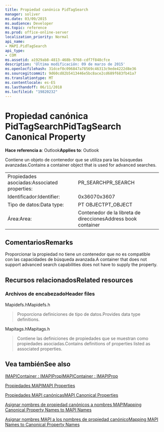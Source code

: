 ```yaml
---
title: Propiedad canónica PidTagSearch
manager: soliver
ms.date: 03/09/2015
ms.audience: Developer
ms.topic: reference
ms.prod: office-online-server
localization_priority: Normal
api_name:
- MAPI.PidTagSearch
api_type:
- COM
ms.assetid: a1929ab8-4813-468b-9768-cdf7f848cfce
description: 'Última modificación: 09 de marzo de 2015'
ms.openlocfilehash: 31dcef0c096847a78569c46313c9ede4222d8e36
ms.sourcegitcommit: 9d60cd82b5413446e5bc8ace2cd689f683fb41a7
ms.translationtype: MT
ms.contentlocale: es-ES
ms.lasthandoff: 06/11/2018
ms.locfileid: "19820232"
---
```

# <a name="pidtagsearch-canonical-property"></a><span data-ttu-id="e216f-103">Propiedad canónica PidTagSearch</span><span class="sxs-lookup"><span data-stu-id="e216f-103">PidTagSearch Canonical Property</span></span>

  
  
<span data-ttu-id="e216f-104">**Hace referencia a**: Outlook</span><span class="sxs-lookup"><span data-stu-id="e216f-104">**Applies to**: Outlook</span></span> 
  
<span data-ttu-id="e216f-105">Contiene un objeto de contenedor que se utiliza para las búsquedas avanzadas.</span><span class="sxs-lookup"><span data-stu-id="e216f-105">Contains a container object that is used for advanced searches.</span></span>
  
|||
|:-----|:-----|
|<span data-ttu-id="e216f-106">Propiedades asociadas:</span><span class="sxs-lookup"><span data-stu-id="e216f-106">Associated properties:</span></span>  <br/> |<span data-ttu-id="e216f-107">PR_SEARCH</span><span class="sxs-lookup"><span data-stu-id="e216f-107">PR_SEARCH</span></span>  <br/> |
|<span data-ttu-id="e216f-108">Identificador:</span><span class="sxs-lookup"><span data-stu-id="e216f-108">Identifier:</span></span>  <br/> |<span data-ttu-id="e216f-109">0x3607</span><span class="sxs-lookup"><span data-stu-id="e216f-109">0x3607</span></span>  <br/> |
|<span data-ttu-id="e216f-110">Tipo de datos:</span><span class="sxs-lookup"><span data-stu-id="e216f-110">Data type:</span></span>  <br/> |<span data-ttu-id="e216f-111">PT OBJECT</span><span class="sxs-lookup"><span data-stu-id="e216f-111">PT_OBJECT</span></span>  <br/> |
|<span data-ttu-id="e216f-112">Área:</span><span class="sxs-lookup"><span data-stu-id="e216f-112">Area:</span></span>  <br/> |<span data-ttu-id="e216f-113">Contenedor de la libreta de direcciones</span><span class="sxs-lookup"><span data-stu-id="e216f-113">Address book container</span></span>  <br/> |
   
## <a name="remarks"></a><span data-ttu-id="e216f-114">Comentarios</span><span class="sxs-lookup"><span data-stu-id="e216f-114">Remarks</span></span>

<span data-ttu-id="e216f-115">Proporcionar la propiedad no tiene un contenedor que no es compatible con las capacidades de búsqueda avanzada.</span><span class="sxs-lookup"><span data-stu-id="e216f-115">A container that does not support advanced search capabilities does not have to supply the property.</span></span>
  
## <a name="related-resources"></a><span data-ttu-id="e216f-116">Recursos relacionados</span><span class="sxs-lookup"><span data-stu-id="e216f-116">Related resources</span></span>

### <a name="header-files"></a><span data-ttu-id="e216f-117">Archivos de encabezado</span><span class="sxs-lookup"><span data-stu-id="e216f-117">Header files</span></span>

<span data-ttu-id="e216f-118">Mapidefs.h</span><span class="sxs-lookup"><span data-stu-id="e216f-118">Mapidefs.h</span></span>
  
> <span data-ttu-id="e216f-119">Proporciona definiciones de tipo de datos.</span><span class="sxs-lookup"><span data-stu-id="e216f-119">Provides data type definitions.</span></span>
    
<span data-ttu-id="e216f-120">Mapitags.h</span><span class="sxs-lookup"><span data-stu-id="e216f-120">Mapitags.h</span></span>
  
> <span data-ttu-id="e216f-121">Contiene las definiciones de propiedades que se muestran como propiedades asociadas.</span><span class="sxs-lookup"><span data-stu-id="e216f-121">Contains definitions of properties listed as associated properties.</span></span>
    
## <a name="see-also"></a><span data-ttu-id="e216f-122">Vea también</span><span class="sxs-lookup"><span data-stu-id="e216f-122">See also</span></span>



[<span data-ttu-id="e216f-123">IMAPIContainer : IMAPIProp</span><span class="sxs-lookup"><span data-stu-id="e216f-123">IMAPIContainer : IMAPIProp</span></span>](imapicontainerimapiprop.md)


[<span data-ttu-id="e216f-124">Propiedades MAPI</span><span class="sxs-lookup"><span data-stu-id="e216f-124">MAPI Properties</span></span>](mapi-properties.md)
  
[<span data-ttu-id="e216f-125">Propiedades MAPI canónicas</span><span class="sxs-lookup"><span data-stu-id="e216f-125">MAPI Canonical Properties</span></span>](mapi-canonical-properties.md)
  
[<span data-ttu-id="e216f-126">Asignar nombres de propiedad canónicos a nombres MAPI</span><span class="sxs-lookup"><span data-stu-id="e216f-126">Mapping Canonical Property Names to MAPI Names</span></span>](mapping-canonical-property-names-to-mapi-names.md)
  
[<span data-ttu-id="e216f-127">Asignar nombres MAPI a los nombres de propiedad canónico</span><span class="sxs-lookup"><span data-stu-id="e216f-127">Mapping MAPI Names to Canonical Property Names</span></span>](mapping-mapi-names-to-canonical-property-names.md)

